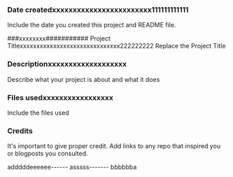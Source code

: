 ### Date createdxxxxxxxxxxxxxxxxxxxxxxxx111111111111
Include the date you created this project and README file.

###xxxxxxxx########### Project Titlexxxxxxxxxxxxxxxxxxxxxxxxxxxxxx222222222
Replace the Project Title

### Descriptionxxxxxxxxxxxxxxxxxxx
Describe what your project is about and what it does

### Files usedxxxxxxxxxxxxxxxxx
Include the files used

### Credits
It's important to give proper credit. Add links to any repo that inspired you or blogposts you consulted.

adddddeeeeee------
asssss-------
bbbbbba


